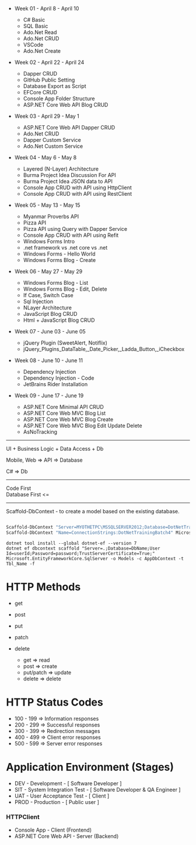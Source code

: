 - Week 01 - April 8 - April 10
  - C# Basic
  - SQL Basic
  - Ado.Net Read
  - Ado.Net CRUD
  - VSCode
  - Ado.Net Create
- Week 02 - April 22 - April 24
  - Dapper CRUD
  - GitHub Public Setting
  - Database Export as Script
  - EFCore CRUD
  - Console App Folder Structure
  - ASP.NET Core Web API Blog CRUD

- Week 03 - April 29 - May 1
  - ASP.NET Core Web API Dapper CRUD
  - Ado.Net CRUD
  - Dapper Custom Service
  - Ado.Net Custom Service

- Week 04 - May 6 - May 8
  - Layered (N-Layer) Architecture
  - Burma Project Idea Discussion For API 
  - Burma Project Idea JSON data to API
  - Console App CRUD with API using HttpClient
  - Console App CRUD with API using RestClient

- Week 05 - May 13 - May 15
  - Myanmar Proverbs API
  - Pizza API
  - Pizza API using Query with Dapper Service
  - Console App CRUD with API using Refit
  - Windows Forms Intro
  - .net framework vs .net core vs .net
  - Windows Forms - Hello World
  - Windows Forms Blog - Create

- Week 06 - May 27 - May 29
  - Windows Forms Blog - List
  - Windows Forms Blog - Edit, Delete
  - If Case, Switch Case
  - Sql Injection
  - NLayer Architecture
  - JavaScript Blog CRUD
  - Html + JavaScript Blog CRUD

- Week 07 - June 03 - June 05
  - jQuery Plugin (SweetAlert, Notiflix)
  - jQuery_Plugins_DataTable,_Date_Picker,_Ladda_Button,_iCheckbox

- Week 08 - June 10 - June 11
  - Dependency Injection
  - Dependency Injection - Code
  - JetBrains Rider Installation

- Week 09 - June 17 - June 19
  - ASP.NET Core Minimal API CRUD
  - ASP.NET Core Web MVC Blog List
  - ASP.NET Core Web MVC Blog Create
  - ASP.NET Core Web MVC Blog Edit Update Delete
  - AsNoTracking

---

UI + Business Logic + Data Access + Db

Mobile, Web => API => Database

C# => Db

---

Code First   
Database First <=

---

Scaffold-DbContext - to create a model based on the existing database.   

```bash

Scaffold-DbContext "Server=MYOTHETPC\MSSQLSERVER2012;Database=DotNetTrainingBatch4;User   ID=MYOTHETPC\Administrator;Password=admin123!;TrustServerCertificate=True;Trusted_Connection=True;" Microsoft.EntityFrameworkCore.SqlServer -OutputDir Models -Context ScaffoldDbContext
Scaffold-DbContext "Name=ConnectionStrings:DotNetTrainingBatch4" Microsoft.EntityFrameworkCore.SqlServer -OutputDir Models -Context AppDbContext -table Tbl_PieChart

```

```console
dotnet tool install --global dotnet-ef --version 7
dotnet ef dbcontext scaffold "Server=.;Database=DbName;User Id=userId;Password=password;TrustServerCertificate=True;" Microsoft.EntityFrameworkCore.SqlServer -o Models -c AppDbContext -t Tbl_Name -f
```

HTTP Methods
============
- get
- post
- put
- patch
- delete

  - get		  => read
  - post	  => create
  - put/patch => update
  - delete	  => delete

HTTP Status Codes
=================
- 100 - 199 => Information responses
- 200 - 299 => Successful responses
- 300 - 399 => Redirection messages
- 400 - 499 => Client error responses
- 500 - 599 => Server error responses 

Application Environment (Stages)
================================

- DEV - Development - [ Software Developer ]
- SIT - System Integration Test - [ Software Developer & QA Engineer ]
- UAT - User Acceptance Test - [ Client ]
- PROD - Production - [ Public user ]

### HTTPClient 
- Console App - Client (Frontend)
- ASP.NET Core Web API - Server (Backend)
